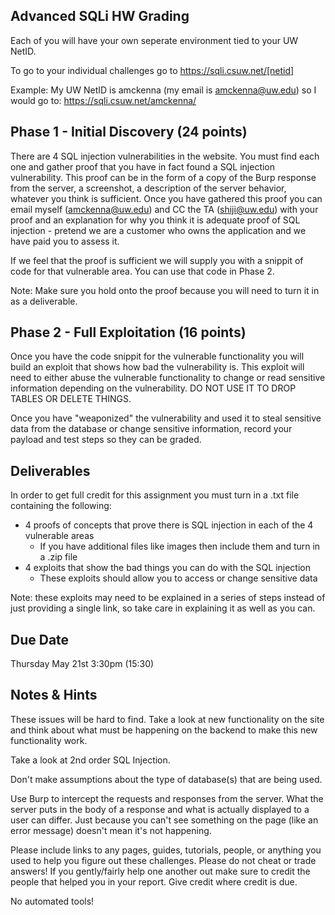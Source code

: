 ## Advanced SQLi HW Grading
Each of you will have your own seperate environment tied to your UW NetID.

To go to your individual challenges go to https://sqli.csuw.net/[netid]

Example: My UW NetID is amckenna (my email is amckenna@uw.edu) so I would go to: https://sqli.csuw.net/amckenna/

## Phase 1 - Initial Discovery (24 points)
There are 4 SQL injection vulnerabilities in the website. You must find each one and gather proof that you have in fact found a SQL injection vulnerability. This proof can be in the form of a copy of the Burp response from the server, a screenshot, a description of the server behavior, whatever you think is sufficient. Once you have gathered this proof you can email myself (amckenna@uw.edu) and CC the TA (shiji@uw.edu) with your proof and an explanation for why you think it is adequate proof of SQL injection - pretend we are a customer who owns the application and we have paid you to assess it.

If we feel that the proof is sufficient we will supply you with a snippit of code for that vulnerable area. You can use that code in Phase 2.

Note: Make sure you hold onto the proof because you will need to turn it in as a deliverable.

## Phase 2 - Full Exploitation (16 points)
Once you have the code snippit for the vulnerable functionality you will build an exploit that shows how bad the vulnerability is. This exploit will need to either abuse the vulnerable functionality to change or read sensitive information depending on the vulnerability. DO NOT USE IT TO DROP TABLES OR DELETE THINGS.

Once you have "weaponized" the vulnerability and used it to steal sensitive data from the database or change sensitive information, record your payload and test steps so they can be graded.

## Deliverables
In order to get full credit for this assignment you must turn in a .txt file containing the following:

- 4 proofs of concepts that prove there is SQL injection in each of the 4 vulnerable areas
	- If you have additional files like images then include them and turn in a .zip file
- 4 exploits that show the bad things you can do with the SQL injection
	- These exploits should allow you to access or change sensitive data 

Note: these exploits may need to be explained in a series of steps instead of just providing a single link, so take care in explaining it as well as you can.

## Due Date
Thursday May 21st 3:30pm (15:30)

## Notes & Hints
These issues will be hard to find. Take a look at new functionality on the site and think about what must be happening on the backend to make this new functionality work.

Take a look at 2nd order SQL Injection.

Don't make assumptions about the type of database(s) that are being used.

Use Burp to intercept the requests and responses from the server. What the server puts in the body of a response and what is actually displayed to a user can differ. Just because you can't see something on the page (like an error message) doesn't mean it's not happening.

Please include links to any pages, guides, tutorials, people, or anything you used to help you figure out these challenges. Please do not cheat or trade answers! If you gently/fairly help one another out make sure to credit the people that helped you in your report. Give credit where credit is due.

No automated tools!